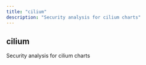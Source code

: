 ```yaml
---
title: "cilium"
description: "Security analysis for cilium charts"
---
```


## cilium

Security analysis for cilium charts

